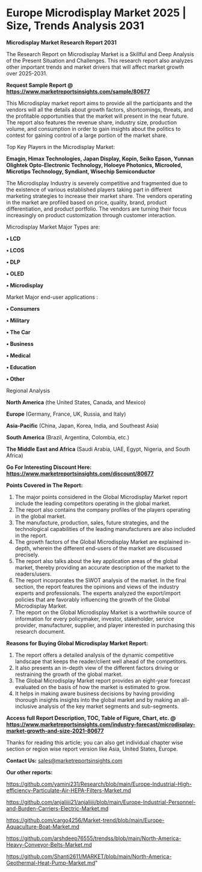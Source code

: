 # Europe Microdisplay Market 2025 | Size, Trends Analysis 2031

<strong>Microdisplay Market Research Report 2031</strong>

The Research Report on Microdisplay Market is a Skillful and Deep Analysis of the Present Situation and Challenges. This research report also analyzes other important trends and market drivers that will affect market growth over 2025-2031.

<strong>Request Sample Report @ <a href=https://www.marketreportsinsights.com/sample/80677>https://www.marketreportsinsights.com/sample/80677</a></strong>

This Microdisplay market report aims to provide all the participants and the vendors will all the details about growth factors, shortcomings, threats, and the profitable opportunities that the market will present in the near future. The report also features the revenue share, industry size, production volume, and consumption in order to gain insights about the politics to contest for gaining control of a large portion of the market share.

Top Key Players in the Microdisplay Market:

<strong>Emagin, Himax Technologies, Japan Display, Kopin, Seiko Epson, Yunnan Olightek Opto-Electronic Technology, Holoeye Photonics, Microoled, Microtips Technology, Syndiant, Wisechip Semiconductor</strong>

The Microdisplay Industry is severely competitive and fragmented due to the existence of various established players taking part in different marketing strategies to increase their market share. The vendors operating in the market are profiled based on price, quality, brand, product differentiation, and product portfolio. The vendors are turning their focus increasingly on product customization through customer interaction.

Microdisplay Market Major Types are:

<strong>• LCD

• LCOS

• DLP

• OLED

• Microdisplay</strong>

Market Major end-user applications :

<strong>• Consumers

• Military

• The Car

• Business

• Medical

• Education

• Other</strong>

Regional Analysis

</u><strong><b>North America</b></strong> (the United States, Canada, and Mexico)

<strong><b>Europe </b></strong>(Germany, France, UK, Russia, and Italy)

<strong><b>Asia-Pacific</b></strong> (China, Japan, Korea, India, and Southeast Asia)

<strong><b>South America</b></strong> (Brazil, Argentina, Colombia, etc.)

<strong><b>The Middle East and Africa</b></strong> (Saudi Arabia, UAE, Egypt, Nigeria, and South Africa)

<strong>Go For Interesting Discount Here: <a href=https://www.marketreportsinsights.com/discount/80677>https://www.marketreportsinsights.com/discount/80677</a></strong>

<strong>Points Covered in The Report:</strong>
<ol>
  <li>The major points considered in the Global Microdisplay Market report include the leading competitors operating in the global market.</li>
  <li>The report also contains the company profiles of the players operating in the global market.</li>
  <li>The manufacture, production, sales, future strategies, and the technological capabilities of the leading manufacturers are also included in the report.</li>
  <li>The growth factors of the Global Microdisplay Market are explained in-depth, wherein the different end-users of the market are discussed precisely.</li>
  <li>The report also talks about the key application areas of the global market, thereby providing an accurate description of the market to the readers/users.</li>
  <li>The report incorporates the SWOT analysis of the market. In the final section, the report features the opinions and views of the industry experts and professionals. The experts analyzed the export/import policies that are favorably influencing the growth of the Global Microdisplay Market.</li>
  <li>The report on the Global Microdisplay Market is a worthwhile source of information for every policymaker, investor, stakeholder, service provider, manufacturer, supplier, and player interested in purchasing this research document.</li>
</ol>
<strong>Reasons for Buying Global Microdisplay Market Report:</strong>

<ol>
  <li>The report offers a detailed analysis of the dynamic competitive landscape that keeps the reader/client well ahead of the competitors.</li>
  <li>It also presents an in-depth view of the different factors driving or restraining the growth of the global market.</li>
  <li>The Global Microdisplay Market report provides an eight-year forecast evaluated on the basis of how the market is estimated to grow.</li>
  <li>It helps in making aware business decisions by having providing thorough insights insights into the global market and by making an all-inclusive analysis of the key market segments and sub-segments.</li>
</ol>
<strong>Access full Report Description, TOC, Table of Figure, Chart, etc. @ <a href=https://www.marketreportsinsights.com/industry-forecast/microdisplay-market-growth-and-size-2021-80677>https://www.marketreportsinsights.com/industry-forecast/microdisplay-market-growth-and-size-2021-80677</a></strong>


Thanks for reading this article; you can also get individual chapter wise section or region wise report version like Asia, United States, Europe.

<strong>Contact Us:</strong>
sales@marketreportsinsights.com

<strong>Our other reports:</strong>

<a href=https://github.com/yamini231/Research/blob/main/Europe-Industrial-High-efficiency-Particulate-Air-HEPA-Filters-Market.md>https://github.com/yamini231/Research/blob/main/Europe-Industrial-High-efficiency-Particulate-Air-HEPA-Filters-Market.md</a>

<a href=https://github.com/anjaliiii21/anjaliiii/blob/main/Europe-Industrial-Personnel-and-Burden-Carriers-Electric-Market.md>https://github.com/anjaliiii21/anjaliiii/blob/main/Europe-Industrial-Personnel-and-Burden-Carriers-Electric-Market.md</a>

<a href=https://github.com/cargo4256/Market-trend/blob/main/Europe-Aquaculture-Boat-Market.md>https://github.com/cargo4256/Market-trend/blob/main/Europe-Aquaculture-Boat-Market.md</a>

<a href=https://github.com/arshdeep76555/trendss/blob/main/North-America-Heavy-Conveyor-Belts-Market.md>https://github.com/arshdeep76555/trendss/blob/main/North-America-Heavy-Conveyor-Belts-Market.md</a>

<a href=https://github.com/Shanti2611/MARKET/blob/main/North-America-Geothermal-Heat-Pump-Market.md>https://github.com/Shanti2611/MARKET/blob/main/North-America-Geothermal-Heat-Pump-Market.md</a>"
